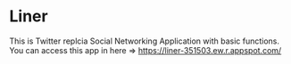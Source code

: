 # Liner
This is Twitter replcia Social Networking Application with basic functions.
You can access this app in here => https://liner-351503.ew.r.appspot.com/
